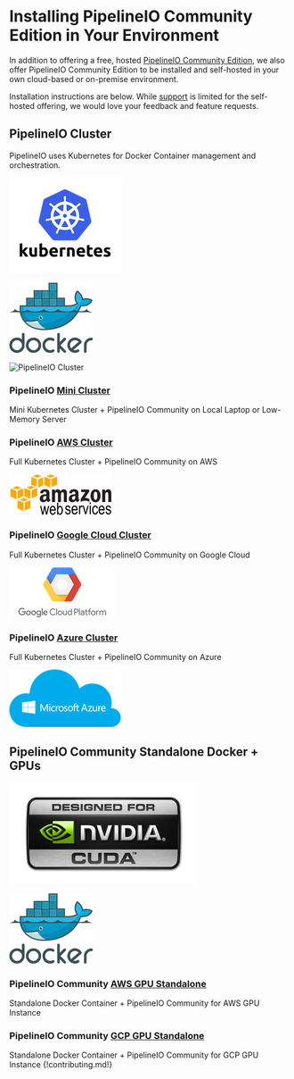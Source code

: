 # Installing PipelineIO Community Edition in Your Environment
In addition to offering a free, hosted [PipelineIO Community Edition](http://community.pipeline.io), we also offer PipelineIO Community Edition to be installed and self-hosted in your own cloud-based or on-premise environment.

Installation instructions are below.  While [support](mailto:help@pipeline.io) is limited for the self-hosted offering, we would love your feedback and feature requests.   

## PipelineIO Cluster
PipelineIO uses Kubernetes for Docker Container management and orchestration.

![Kubernetes](/img/kubernetes-logo-200x171.png)

![Docker](/img/docker-logo-150x126.png)

![PipelineIO Cluster](http://docs.pipeline.in/img/weavescope-pipelineio.png)

### PipelineIO [Mini Cluster](https://github.com/fluxcapacitor/pipeline/wiki/Setup-Pipeline-Mini) 
Mini Kubernetes Cluster + PipelineIO Community on Local Laptop or Low-Memory Server

### PipelineIO [AWS Cluster](https://github.com/fluxcapacitor/pipeline/wiki/Setup-Pipeline-AWS)
Full Kubernetes Cluster + PipelineIO Community on AWS

![AWS](/img/aws-logo-185x73.png)

### PipelineIO [Google Cloud Cluster](https://github.com/fluxcapacitor/pipeline/wiki/Setup-Pipeline-Google)
Full Kubernetes Cluster + PipelineIO Community on Google Cloud

![Google Cloud Platform](/img/gce-logo-190x90.png)

### PipelineIO [Azure Cluster](https://github.com/fluxcapacitor/pipeline/wiki/Setup-Pipeline-Azure)
Full Kubernetes Cluster + PipelineIO Community on Azure

![Azure](/img/azure-logo-200x103.png)

## PipelineIO Community Standalone Docker + GPUs

![Nvidia GPU](/img/nvidia-cuda-338x181.png)

![Docker](/img/docker-logo-150x126.png)

### PipelineIO Community [AWS GPU Standalone](https://github.com/fluxcapacitor/pipeline/wiki/AWS-GPU-Tensorflow-Docker)
Standalone Docker Container + PipelineIO Community for AWS GPU Instance

### PipelineIO Community [GCP GPU Standalone](https://github.com/fluxcapacitor/pipeline/wiki/GCP-GPU-Tensorflow-Docker)
Standalone Docker Container + PipelineIO Community for GCP GPU Instance
{!contributing.md!}
